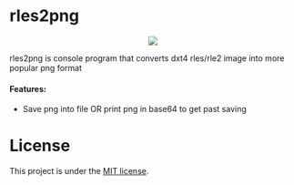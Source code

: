# rles2png

<p align="center">
    <img src="https://img.shields.io/badge/LICENSE-MIT-green?style=for-the-badge">
</p>

rles2png is console program that converts dxt4 rles/rle2 image into more popular png format

#### Features:
* Save png into file OR print png in base64 to get past saving

# License

This project is under the [MIT license](./LICENSE).

